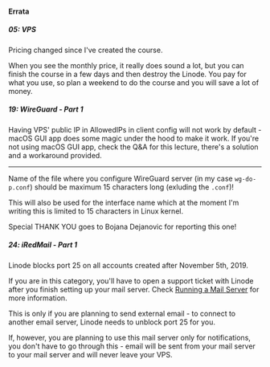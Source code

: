 #### Errata

##### 05: VPS

Pricing changed since I've created the course.

When you see the monthly price, it really does sound a lot, but you can finish the course in a few days and then destroy the Linode.
You pay for what you use, so plan a weekend to do the course and you will save a lot of money.

##### 19: WireGuard - Part 1

Having VPS' public IP in AllowedIPs in client config will not work by default - macOS GUI app does some magic under the hood to make it work.
If you're not using macOS GUI app, check the Q&A for this lecture, there's a solution and a workaround provided.

---

Name of the file where you configure WireGuard server (in my case `wg-do-p.conf`) should be maximum 15 characters long (exluding the `.conf`)!

This will also be used for the interface name which at the moment I'm writing this is limited to 15 characters in Linux kernel.

Special THANK YOU goes to Bojana Dejanovic for reporting this one!

##### 24: iRedMail - Part 1

Linode blocks port 25 on all accounts created after November 5th, 2019.

If you are in this category, you'll have to open a support ticket with Linode after you finish setting up your mail server. Check [Running a Mail Server](https://www.linode.com/docs/guides/running-a-mail-server/#sending-email-on-linode) for more information.

This is only if you are planning to send external email - to connect to another email server, Linode needs to unblock port 25 for you.

If, however, you are planning to use this mail server only for notifications, you don't have to go through this - email will be sent from your mail server to your mail server and will never leave your VPS.
